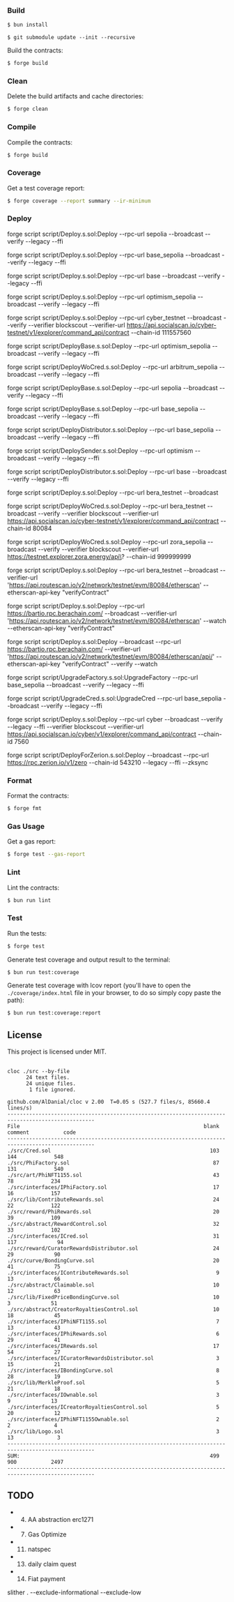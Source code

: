 ### Build

```sh
$ bun install
```

```
$ git submodule update --init --recursive
```

Build the contracts:

```sh
$ forge build
```

### Clean

Delete the build artifacts and cache directories:

```sh
$ forge clean
```

### Compile

Compile the contracts:

```sh
$ forge build
```

### Coverage

Get a test coverage report:

```sh
$ forge coverage --report summary --ir-minimum
```

### Deploy

forge script script/Deploy.s.sol:Deploy --rpc-url sepolia --broadcast --verify --legacy --ffi

forge script script/Deploy.s.sol:Deploy --rpc-url base_sepolia --broadcast --verify --legacy --ffi

forge script script/Deploy.s.sol:Deploy --rpc-url base --broadcast --verify --legacy --ffi

forge script script/Deploy.s.sol:Deploy --rpc-url optimism_sepolia --broadcast --verify --legacy --ffi

forge script script/Deploy.s.sol:Deploy --rpc-url cyber_testnet --broadcast --verify --verifier blockscout
--verifier-url https://api.socialscan.io/cyber-testnet/v1/explorer/command_api/contract --chain-id 111557560

forge script script/DeployBase.s.sol:Deploy --rpc-url optimism_sepolia --broadcast --verify --legacy --ffi

forge script script/DeployWoCred.s.sol:Deploy --rpc-url arbitrum_sepolia --broadcast --verify --legacy --ffi

forge script script/DeployBase.s.sol:Deploy --rpc-url sepolia --broadcast --verify --legacy --ffi

forge script script/DeployBase.s.sol:Deploy --rpc-url base_sepolia --broadcast --verify --legacy --ffi

forge script script/DeployDistributor.s.sol:Deploy --rpc-url base_sepolia --broadcast --verify --legacy --ffi

forge script script/DeploySender.s.sol:Deploy --rpc-url optimism --broadcast --verify --legacy --ffi

forge script script/DeployDistributor.s.sol:Deploy --rpc-url base --broadcast --verify --legacy --ffi

forge script script/Deploy.s.sol:Deploy --rpc-url bera_testnet --broadcast

forge script script/DeployWoCred.s.sol:Deploy --rpc-url bera_testnet --broadcast --verify --verifier blockscout
--verifier-url https://api.socialscan.io/cyber-testnet/v1/explorer/command_api/contract --chain-id 80084

forge script script/DeployWoCred.s.sol:Deploy --rpc-url zora_sepolia --broadcast --verify --verifier blockscout
--verifier-url https://testnet.explorer.zora.energy/api\? --chain-id 999999999

forge script script/Deploy.s.sol:Deploy --rpc-url bera_testnet --broadcast --verifier-url
'https://api.routescan.io/v2/network/testnet/evm/80084/etherscan' --etherscan-api-key "verifyContract"

forge script script/Deploy.s.sol:Deploy --rpc-url https://bartio.rpc.berachain.com/ --broadcast --verifier-url
'https://api.routescan.io/v2/network/testnet/evm/80084/etherscan' --watch --etherscan-api-key "verifyContract"

forge script script/Deploy.s.sol:Deploy --broadcast --rpc-url https://bartio.rpc.berachain.com/ --verifier-url
'https://api.routescan.io/v2/network/testnet/evm/80084/etherscan/api/' --etherscan-api-key "verifyContract" --verify
--watch

forge script script/UpgradeFactory.s.sol:UpgradeFactory --rpc-url base_sepolia --broadcast --verify --legacy --ffi

forge script script/UpgradeCred.s.sol:UpgradeCred --rpc-url base_sepolia --broadcast --verify --legacy --ffi

forge script script/Deploy.s.sol:Deploy --rpc-url cyber --broadcast --verify --legacy --ffi --verifier blockscout
--verifier-url https://api.socialscan.io/cyber/v1/explorer/command_api/contract --chain-id 7560

forge script script/DeployForZerion.s.sol:Deploy --broadcast --rpc-url https://rpc.zerion.io/v1/zero --chain-id 543210
--legacy --ffi --zksync

### Format

Format the contracts:

```sh
$ forge fmt
```

### Gas Usage

Get a gas report:

```sh
$ forge test --gas-report
```

### Lint

Lint the contracts:

```sh
$ bun run lint
```

### Test

Run the tests:

```sh
$ forge test
```

Generate test coverage and output result to the terminal:

```sh
$ bun run test:coverage
```

Generate test coverage with lcov report (you'll have to open the `./coverage/index.html` file in your browser, to do so
simply copy paste the path):

```sh
$ bun run test:coverage:report
```

## License

This project is licensed under MIT.

##

```
cloc ./src --by-file
      24 text files.
      24 unique files.
       1 file ignored.

github.com/AlDanial/cloc v 2.00  T=0.05 s (527.7 files/s, 85660.4 lines/s)
--------------------------------------------------------------------------------------------------
File                                                           blank        comment           code
--------------------------------------------------------------------------------------------------
./src/Cred.sol                                                   103            144            548
./src/PhiFactory.sol                                              87            131            540
./src/art/PhiNFT1155.sol                                          43             78            234
./src/interfaces/IPhiFactory.sol                                  17             16            157
./src/lib/ContributeRewards.sol                                   24             22            122
./src/reward/PhiRewards.sol                                       20             39            109
./src/abstract/RewardControl.sol                                  32             33            102
./src/interfaces/ICred.sol                                        31            117             94
./src/reward/CuratorRewardsDistributor.sol                        24             29             90
./src/curve/BondingCurve.sol                                      20             41             75
./src/interfaces/IContributeRewards.sol                            9             13             66
./src/abstract/Claimable.sol                                      10             12             63
./src/lib/FixedPriceBondingCurve.sol                              10              3             51
./src/abstract/CreatorRoyaltiesControl.sol                        10             18             45
./src/interfaces/IPhiNFT1155.sol                                   7             13             43
./src/interfaces/IPhiRewards.sol                                   6             29             41
./src/interfaces/IRewards.sol                                     17             54             27
./src/interfaces/ICuratorRewardsDistributor.sol                    3             15             21
./src/interfaces/IBondingCurve.sol                                 8             28             19
./src/lib/MerkleProof.sol                                          5             21             18
./src/interfaces/IOwnable.sol                                      3              9             13
./src/interfaces/ICreatorRoyaltiesControl.sol                      5             20             12
./src/interfaces/IPhiNFT1155Ownable.sol                            2              2              4
./src/lib/Logo.sol                                                 3             13              3
--------------------------------------------------------------------------------------------------
SUM:                                                             499            900           2497
--------------------------------------------------------------------------------------------------
```

## TODO

- 4. AA abstraction erc1271
- 7. Gas Optimize
- 11. natspec
- 13. daily claim quest
- 14. Fiat payment

slither . --exclude-informational --exclude-low
